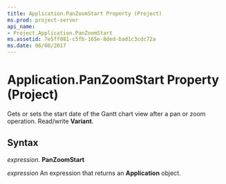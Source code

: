 ```yaml
---
title: Application.PanZoomStart Property (Project)
ms.prod: project-server
api_name:
- Project.Application.PanZoomStart
ms.assetid: 7e5ff081-c5fb-165e-8ded-bad1c3cdc72a
ms.date: 06/08/2017
---
```



# Application.PanZoomStart Property (Project)

Gets or sets the start date of the Gantt chart view after a pan or zoom operation. Read/write **Variant**.


## Syntax

 _expression_. **PanZoomStart**

 _expression_ An expression that returns an **Application** object.


